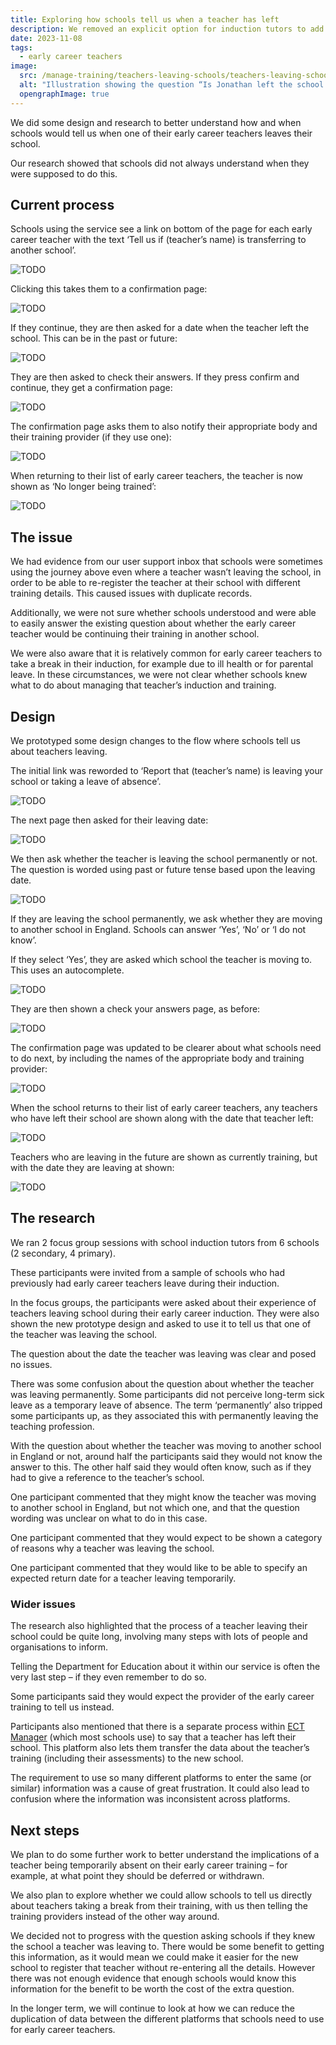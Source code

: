 ```yaml
---
title: Exploring how schools tell us when a teacher has left
description: We removed an explicit option for induction tutors to add themselves as a mentor, instead allowing them to do it through the normal “add mentor” flow.
date: 2023-11-08
tags:
  - early career teachers
image:
  src: /manage-training/teachers-leaving-schools/teachers-leaving-schools.png
  alt: "Illustration showing the question “Is Jonathan left the school permanently?” with the answers “Yes” or “No, they’ve taken a temporary leave of absence, for example parental leave” as radio options"
  opengraphImage: true
---
```


We did some design and research to better understand how and when schools would tell us when one of their early career teachers leaves their school.

Our research showed that schools did not always understand when they were supposed to do this.

## Current process

Schools using the service see a link on bottom of the page for each early career teacher with the text ‘Tell us if (teacher’s name) is transferring to another school’.

![TODO](current-leaving-link.png)

Clicking this takes them to a confirmation page:

![TODO](current-confirmation-page.png)

If they continue, they are then asked for a date when the teacher left the school. This can be in the past or future:

![TODO](current-date.png)

They are then asked to check their answers. If they press confirm and continue, they get a confirmation page:

![TODO](current-check-answers.png)

The confirmation page asks them to also notify their appropriate body and their training provider (if they use one):

![TODO](current-completion-page.png)

When returning to their list of early career teachers, the teacher is now shown as ‘No longer being trained’:

![TODO](current-list-view.png)

## The issue

We had evidence from our user support inbox that schools were sometimes using the journey above even where a teacher wasn’t leaving the school, in order to be able to re-register the teacher at their school with different training details. This caused issues with duplicate records.

Additionally, we were not sure whether schools understood and were able to easily answer the existing question about whether the early career teacher would be continuing their training in another school.

We were also aware that it is relatively common for early career teachers to take a break in their induction, for example due to ill health or for parental leave. In these circumstances, we were not clear whether schools knew what to do about managing that teacher’s induction and training.

## Design

We prototyped some design changes to the flow where schools tell us about teachers leaving.

The initial link was reworded to ‘Report that (teacher’s name) is leaving your school or taking a leave of absence’.

![TODO](new-leaving-link.png)

The next page then asked for their leaving date:

![TODO](new-date.png)

We then ask whether the teacher is leaving the school permanently or not. The question is worded using past or future tense based upon the leaving date.

![TODO](new-leaving-permanently.png)

If they are leaving the school permanently, we ask whether they are moving to another school in England. Schools can answer ‘Yes’, ‘No’ or ‘I do not know’.

If they select ‘Yes’, they are asked which school the teacher is moving to. This uses an autocomplete.

![TODO](new-moving-to-another-school.png)

They are then shown a check your answers page, as before:

![TODO](new-check-answers.png)

The confirmation page was updated to be clearer about what schools need to do next, by including the names of the appropriate body and training provider:

![TODO](new-completion-page.png)

When the school returns to their list of early career teachers, any teachers who have left their school are shown along with the date that teacher left:

![TODO](new-list-view.png)

Teachers who are leaving in the future are shown as currently training, but with the date they are leaving at shown:

![TODO](new-leaving-in-future.png)

## The research

We ran 2 focus group sessions with school induction tutors from 6 schools (2 secondary, 4 primary).

These participants were invited from a sample of schools who had previously had early career teachers leave during their induction.

In the focus groups, the participants were asked about their experience of teachers leaving school during their early career induction. They were also shown the new prototype design and asked to use it to tell us that one of the teacher was leaving the school.

The question about the date the teacher was leaving was clear and posed no issues.

There was some confusion about the question about whether the teacher was leaving permanently. Some participants did not perceive long-term sick leave as a temporary leave of absence. The term ‘permanently’ also tripped some participants up, as they associated this with permanently leaving the teaching profession.

With the question about whether the teacher was moving to another school in England or not, around half the participants said they would not know the answer to this. The other half said they would often know, such as if they had to give a reference to the teacher’s school.

One participant commented that they might know the teacher was moving to another school in England, but not which one, and that the question wording was unclear on what to do in this case.

One participant commented that they would expect to be shown a category of reasons why a teacher was leaving the school.

One participant commented that they would like to be able to specify an expected return date for a teacher leaving temporarily.

### Wider issues

The research also highlighted that the process of a teacher leaving their school could be quite long, involving many steps with lots of people and organisations to inform.

Telling the Department for Education about it within our service is often the very last step – if they even remember to do so.

Some participants said they would expect the provider of the early career training to tell us instead.

Participants also mentioned that there is a separate process within [ECT Manager](http://ectmanager.com/) (which most schools use) to say that a teacher has left their school. This platform also lets them transfer the data about the teacher’s training (including their assessments) to the new school.

The requirement to use so many different platforms to enter the same (or similar) information was a cause of great frustration. It could also lead to confusion where the information was inconsistent across platforms.

## Next steps

We plan to do some further work to better understand the implications of a teacher being temporarily absent on their early career training – for example, at what point they should be deferred or withdrawn.

We also plan to explore whether we could allow schools to tell us directly about teachers taking a break from their training, with us then telling the training providers instead of the other way around.

We decided not to progress with the question asking schools if they knew the school a teacher was leaving to. There would be some benefit to getting this information, as it would mean we could make it easier for the new school to register that teacher without re-entering all the details. However there was not enough evidence that enough schools would know this information for the benefit to be worth the cost of the extra question.

In the longer term, we will continue to look at how we can reduce the duplication of data between the different platforms that schools need to use for early career teachers.
